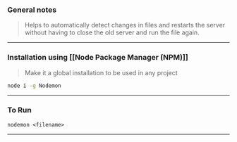 
### General notes

> Helps to automatically detect changes in files and restarts the server without having to close the old server and run the file again.

---

### Installation using [[Node Package Manager (NPM)]]

> Make it a global installation to be used in any project
```bash
node i -g Nodemon
```

---

### To Run

`nodemon <filename>`

___


